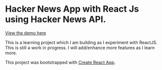 # Hacker News App with React Js using Hacker News API.

[View the demo here](https://ananyaneogi.github.io/hackernewsapp/)

This is a learning project which I am building as I experiment with ReactJS. This is still a work in progress. I will add/enhance more features as I learn more.

This project was bootstrapped with [Create React App](https://github.com/facebookincubator/create-react-app).
